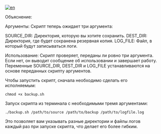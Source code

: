 [![en](https://img.shields.io/badge/lang-en-blue.svg)](https://github.com/LITHUM1/Auto-Backup/blob/main/README.md)

Объяснение:

Аргументы: Скрипт теперь ожидает три аргумента:

SOURCE_DIR: Директория, которую вы хотите сохранить.
DEST_DIR: Директория, где будет сохранена резервная копия.
LOG_FILE: Файл, в который будут записываться логи.

Использование: Скрипт проверяет, переданы ли ровно три аргумента.
Если нет, он выводит сообщение об использовании и завершает работу.
Переменные SOURCE_DIR, DEST_DIR и LOG_FILE устанавливаются на основе переданных скрипту аргументов.

Чтобы запустить скрипт, сначала необходимо сделать его исполняемым:


```
chmod +x backup.sh
```

Запуск скрипта из терминала с необходимыми тремя аргументами:

```
./backup.sh /path/to/source /path/to/backup /path/to/logfile.log
```

Это позволяет вам указывать разные директории и файлы логов каждый раз при запуске скрипта, что делает его более гибким.
